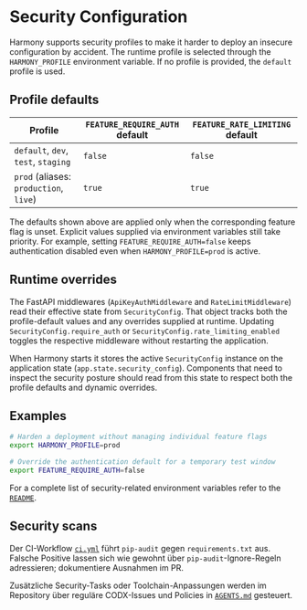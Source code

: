 # Security Configuration

Harmony supports security profiles to make it harder to deploy an insecure
configuration by accident. The runtime profile is selected through the
`HARMONY_PROFILE` environment variable. If no profile is provided, the
`default` profile is used.

## Profile defaults

| Profile | `FEATURE_REQUIRE_AUTH` default | `FEATURE_RATE_LIMITING` default |
| ------- | ------------------------------ | -------------------------------- |
| `default`, `dev`, `test`, `staging` | `false` | `false` |
| `prod` (aliases: `production`, `live`) | `true` | `true` |

The defaults shown above are applied only when the corresponding feature flag is
unset. Explicit values supplied via environment variables still take priority.
For example, setting `FEATURE_REQUIRE_AUTH=false` keeps authentication disabled
even when `HARMONY_PROFILE=prod` is active.

## Runtime overrides

The FastAPI middlewares (`ApiKeyAuthMiddleware` and `RateLimitMiddleware`) read
their effective state from `SecurityConfig`. That object tracks both the
profile-default values and any overrides supplied at runtime. Updating
`SecurityConfig.require_auth` or `SecurityConfig.rate_limiting_enabled` toggles
the respective middleware without restarting the application.

When Harmony starts it stores the active `SecurityConfig` instance on the
application state (`app.state.security_config`). Components that need to inspect
the security posture should read from this state to respect both the profile
defaults and dynamic overrides.

## Examples

```bash
# Harden a deployment without managing individual feature flags
export HARMONY_PROFILE=prod

# Override the authentication default for a temporary test window
export FEATURE_REQUIRE_AUTH=false
```

For a complete list of security-related environment variables refer to the
[`README`](../README.md#environment-variables).

## Security scans

Der CI-Workflow [`ci.yml`](../.github/workflows/ci.yml) führt `pip-audit` gegen `requirements.txt` aus. Falsche Positive lassen sich wie gewohnt über `pip-audit`-Ignore-Regeln adressieren; dokumentiere Ausnahmen im PR.

Zusätzliche Security-Tasks oder Toolchain-Anpassungen werden im Repository über reguläre CODX-Issues und Policies in [`AGENTS.md`](../AGENTS.md) gesteuert.
